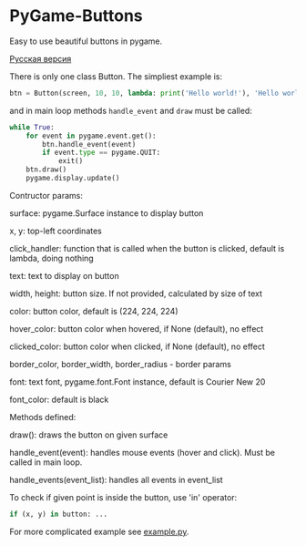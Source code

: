 # PyGame-Buttons

Easy to use beautiful buttons in pygame.

[Русская версия](README-rus.md)

There is only one class Button. The simpliest example is:

```python
btn = Button(screen, 10, 10, lambda: print('Hello world!'), 'Hello world!')
```

and in main loop methods `handle_event` and `draw` must be called:

```python
while True:
    for event in pygame.event.get():
        btn.handle_event(event)
        if event.type == pygame.QUIT:
            exit()
    btn.draw()
    pygame.display.update()
```

Contructor params:

surface: pygame.Surface instance to display button

x, y: top-left coordinates

click_handler: function that is called when the button is clicked, default is lambda, doing nothing

text: text to display on button

width, height: button size. If not provided, calculated by size of text

color: button color, default is (224, 224, 224)

hover_color: button color when hovered, if None (default), no effect

clicked_color: button color when clicked, if None (default), no effect

border_color, border_width, border_radius - border params

font: text font, pygame.font.Font instance, default is Courier New 20

font_color: default is black


Methods defined:

draw(): draws the button on given surface

handle_event(event): handles mouse events (hover and click). Must be called in main loop.

handle_events(event_list): handles all events in event_list

To check if given point is inside the button, use 'in' operator:
```python
if (x, y) in button: ...
```

For more complicated example see [example.py](example.py).

